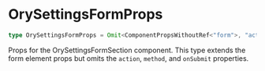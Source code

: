 # OrySettingsFormProps

```ts
type OrySettingsFormProps = Omit<ComponentPropsWithoutRef<"form">, "action" | "method" | "onSubmit">
```

Props for the OrySettingsFormSection component. This type extends the form element props but omits the `action`, `method`, and
`onSubmit` properties.
